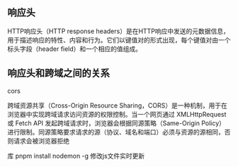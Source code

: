 ## 响应头
HTTP响应头（HTTP response headers）是在HTTP响应中发送的元数据信息，用于描述响应的特性、内容和行为。它们以键值对的形式出现，每个键值对由一个标头字段（header field）和一个相应的值组成。


##  响应头和跨域之间的关系
cors

跨域资源共享（Cross-Origin Resource Sharing，CORS）是一种机制，用于在浏览器中实现跨域请求访问资源的权限控制。当一个网页通过 XMLHttpRequest 或 Fetch API 发起跨域请求时，浏览器会根据同源策略（Same-Origin Policy）进行限制。同源策略要求请求的源（协议、域名和端口）必须与资源的源相同，否则请求会被浏览器拒绝



库
pnpm install nodemon -g  修改js文件实时更新